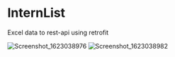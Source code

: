 # InternList
Excel data to rest-api using retrofit

![Screenshot_1623038976](https://user-images.githubusercontent.com/56149022/120960680-fcbac180-c779-11eb-95d1-f7996b6325de.png)
![Screenshot_1623038982](https://user-images.githubusercontent.com/56149022/120960685-fe848500-c779-11eb-82db-2eec490c4ee4.png)



